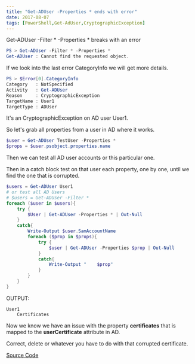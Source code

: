 ```yaml
---
title: "Get-ADUser -Properties * ends with error"
date: 2017-08-07
tags: [PowerShell,Get-AdUser,CryptographicException]
---
```


Get-ADUser -Filter * -Properties * breaks with an error
```powershell
PS > Get-ADUser -Filter * -Properties *
Get-ADUser : Cannot find the requested object.
```    
 If we look into the last error CategoryInfo we will get more details.
```powershell
PS > $Error[0].CategoryInfo
Category   : NotSpecified
Activity   : Get-ADUser
Reason     : CryptographicException
TargetName : User1
TargetType : ADUser
```

It's an CryptographicException on AD user User1.

So let's grab all properties from a user in AD where it works.
```powershell
$user = Get-ADUser TestUser -Properties *
$props = $user.psobject.properties.name
```
Then we can test all AD user accounts or this particular one.

Then in a catch block test on that user each property, one by one, until we find the one that is corrupted.
```powershell
$users = Get-ADUser User1
# or test all AD Users
# $users = Get-ADUser -Filter *
foreach ($user in $users){	
	try {
		$User | Get-ADUser -Properties * | Out-Null
	}
	catch{
		Write-Output $user.SamAccountName
		foreach ($prop in $props){			
			try {
				$user | Get-ADUser -Properties $prop | Out-Null
			}
			catch{
				Write-Output "    $prop"				
			}
		}
	}
}
```

OUTPUT:
```
User1
    Certificates
```

Now we know we have an issue with the property **certificates** that is mapped to the **userCertificate** attribute in AD.

Correct, delete or whatever you have to do with that corrupted certificate.

[Source Code](https://gist.github.com/amnich/5e2ae590f3a7a65d0ac8899273557f9d#file-test-aduserproperties-ps1)

